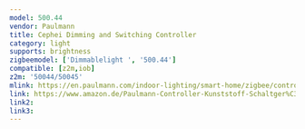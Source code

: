 ```yaml
---
model: 500.44
vendor: Paulmann
title: Cephei Dimming and Switching Controller 
category: light
supports: brightness
zigbeemodel: ['Dimmablelight ', '500.44']
compatible: [z2m,iob]
z2m: '50044/50045'
mlink: https://en.paulmann.com/indoor-lighting/smart-home/zigbee/controlling/smarthome-zigbee-cephei-dimming-and-switching-controller-max.-400w-ac/50044
link: https://www.amazon.de/Paulmann-Controller-Kunststoff-Schaltger%C3%A4t-500-44/dp/B072QRY6WZ
link2: 
link3: 
---
```


